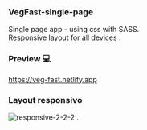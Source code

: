 ### VegFast-single-page
Single page app - using css with SASS.<br>
Responsive layout for all devices .

### Preview 💻

https://veg-fast.netlify.app
### Layout responsivo

![responsive-2-2-2](https://user-images.githubusercontent.com/81806904/124604834-3fe47f00-de63-11eb-9508-00da24e28622.gif)
.